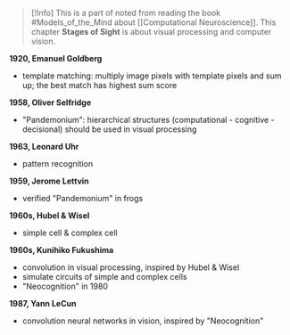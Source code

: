 
>[!Info]
>This is a part of noted from reading the book #Models_of_the_Mind about  [[Computational Neuroscience]].
>This chapter **Stages of Sight** is about visual processing and computer vision.


**1920, Emanuel Goldberg**
- template matching: multiply image pixels with template pixels and sum up; the best match has highest sum score

**1958, Oliver Selfridge**
- "Pandemonium": hierarchical structures (computational - cognitive - decisional) should be used in visual processing

**1963, Leonard Uhr**
- pattern recognition

**1959, Jerome Lettvin**
- verified "Pandemonium" in frogs

**1960s, Hubel & Wisel**
- simple cell & complex cell

**1960s, Kunihiko Fukushima**
- convolution in visual processing, inspired by Hubel & Wisel
- simulate circuits of simple and complex cells
- "Neocognition" in 1980

**1987, Yann LeCun**
- convolution neural networks in vision, inspired by "Neocognition"